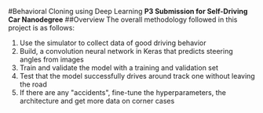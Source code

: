 #Behavioral Cloning using Deep Learning
**P3 Submission for Self-Driving Car Nanodegree**
##Overview
The overall methodology followed in this project is as follows:
 1. Use the simulator to collect data of good driving behavior
 2. Build, a convolution neural network in Keras that predicts steering angles from images
 3. Train and validate the model with a training and validation set
 4. Test that the model successfully drives around track one without leaving the road
 5. If there are any "accidents", fine-tune the hyperparameters, the architecture and get more data on corner cases
 
 


